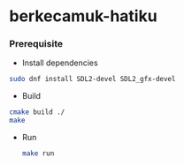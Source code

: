# berkecamuk-hatiku

### Prerequisite
- Install dependencies
 ```bash
 sudo dnf install SDL2-devel SDL2_gfx-devel
 ```
- Build
 ```bash
 cmake build ./
 make
 ```
- Run
  ```bash
  make run
  ```
  
